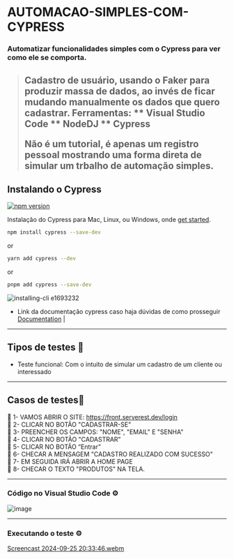 # AUTOMACAO-SIMPLES-COM-CYPRESS
### Automatizar funcionalidades simples com o Cypress para ver como ele se comporta.
>Cadastro de usuário, usando o Faker para produzir massa de dados, ao invés de ficar mudando manualmente os dados que quero cadastrar.
>Ferramentas:
** Visual Studio Code
** NodeDJ
** Cypress</p>
Não é um tutorial, é apenas um registro pessoal mostrando uma forma direta de simular um trbalho de automação simples.
>---
## Instalando o Cypress

[![npm version](https://badge.fury.io/js/cypress.svg)](https://badge.fury.io/js/cypress)

Instalação do Cypress para Mac, Linux, ou Windows, onde [get started](https://on.cypress.io/install).

```bash
npm install cypress --save-dev
```
or
```bash
yarn add cypress --dev
```
or
```bash
pnpm add cypress --save-dev
```

![installing-cli e1693232](./assets/cypress-installation.gif)



- Link da documentação  cypress caso haja dúvidas de como prosseguir <a href="https://on.cypress.io">Documentation</a> |
- - ---

## Tipos de testes 🤖

- Teste funcional: Com o intuito de simular um cadastro de um cliente ou interessado

- - ---
## Casos de testes📍

📄 1- VAMOS ABRIR O SITE: https://front.serverest.dev/login</BR>
📄 2- CLICAR NO BOTÃO "CADASTRAR-SE"</BR>
📄 3- PREENCHER OS CAMPOS: "NOME", "EMAIL" E "SENHA"</BR>
📄 4- CLICAR NO BOTÃO "CADASTRAR"</BR>
📄 5- CLICAR NO BOTÃO “Entrar”</BR>
📄 6- CHECAR A MENSAGEM "CADASTRO REALIZADO COM SUCESSO"</BR>
📄 7- EM SEGUIDA IRÁ ABRIR A HOME PAGE</BR>
📄 8- CHECAR O TEXTO "PRODUTOS" NA TELA.</BR>
- - ---
### Código no Visual Studio Code ⚙️

![image](https://github.com/user-attachments/assets/c0786a6d-8490-4b38-b456-a9e457dad227)


- - ---
### Executando o teste ⚙️
[Screencast 2024-09-25 20:33:46.webm](https://github.com/user-attachments/assets/518ec140-a022-4b4a-84cc-a447fb6c528f)











